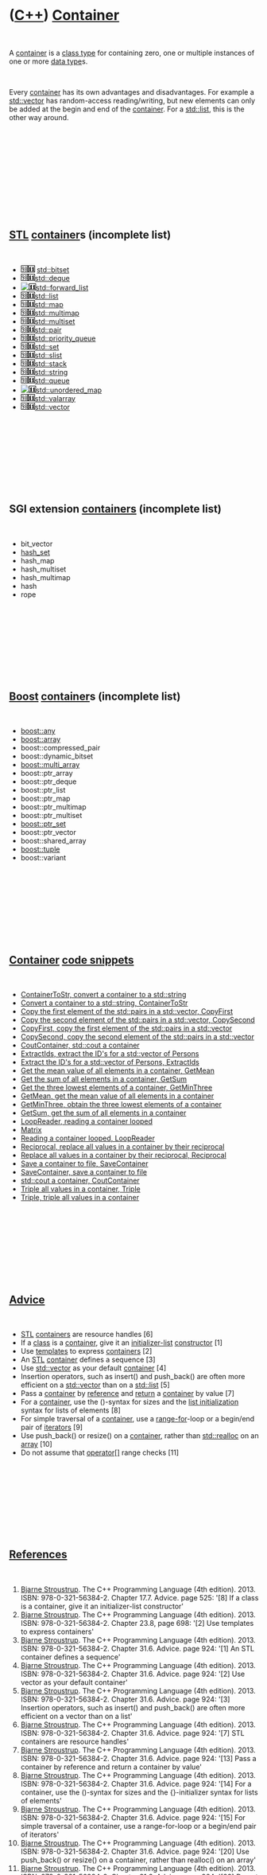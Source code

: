 
 

 

 

 

 

([C++](Cpp.md)) [Container](CppContainer.md)
==============================================

 

A [container](CppContainer.md) is a [class type](CppClassType.md) for
containing zero, one or multiple instances of one or more [data
type](CppDataType.md)s.

 

Every [container](CppContainer.md) has its own advantages and
disadvantages. For example a [std::vector](CppStdVector.md) has
random-access reading/writing, but new elements can only be added at the
begin and end of the [container](CppContainer.md). For a
[std::list](CppStdList.md), this is the other way around.

 

 

 

 

 

 

[STL](CppStl.md) [container](CppContainer.md)s (incomplete list)
------------------------------------------------------------------

 

-   ![C++98](PicCpp98.png)![C++11](PicCpp11.png)
    [std::bitset](CppStdBitset.md)
-   ![C++98](PicCpp98.png)![C++11](PicCpp11.png)[std::deque](CppStdDeque.md)
-   ![
    ](PicSpacer.png)![C++11](PicCpp11.png)[std::forward\_list](CppForward_list.md)
-   ![C++98](PicCpp98.png)![C++11](PicCpp11.png)[std::list](CppStdList.md)
-   ![C++98](PicCpp98.png)![C++11](PicCpp11.png)[std::map](CppStdMap.md)
-   ![C++98](PicCpp98.png)![C++11](PicCpp11.png)[std::multimap](CppMultimap.md)
-   ![C++98](PicCpp98.png)![C++11](PicCpp11.png)[std::multiset](CppMultiset.md)
-   ![C++98](PicCpp98.png)![C++11](PicCpp11.png)[std::pair](CppStdPair.md)
-   ![C++98](PicCpp98.png)![C++11](PicCpp11.png)[std::priority\_queue](CppPriority_queue.md)
-   ![C++98](PicCpp98.png)![C++11](PicCpp11.png)[std::set](CppStdSet.md)
-   ![C++98](PicCpp98.png)![C++11](PicCpp11.png)[std::slist](CppStdSlist.md)
-   ![C++98](PicCpp98.png)![C++11](PicCpp11.png)[std::stack](CppStack.md)
-   ![C++98](PicCpp98.png)![C++11](PicCpp11.png)[std::string](CppStdString.md)
-   ![C++98](PicCpp98.png)![C++11](PicCpp11.png)[std::queue](CppQueue.md)
-   ![
    ](PicSpacer.png)![C++11](PicCpp11.png)[std::unordered\_map](CppUnordered_map.md)
-   ![C++98](PicCpp98.png)![C++11](PicCpp11.png)[std::valarray](CppValarray.md)
-   ![C++98](PicCpp98.png)![C++11](PicCpp11.png)[std::vector](CppStdVector.md)

 

 

 

 

 

SGI extension [containers](CppContainer.md) (incomplete list)
--------------------------------------------------------------

 

-   bit\_vector
-   [hash\_set](CppHash_set.md)
-   hash\_map
-   hash\_multiset
-   hash\_multimap
-   hash
-   rope

 

 

 

 

 

[Boost](CppBoost.md) [container](CppContainer.md)s (incomplete list)
----------------------------------------------------------------------

 

-   [boost::any](CppStdAny.md)
-   [boost::array](CppBoostArray.md)
-   boost::compressed\_pair
-   boost::dynamic\_bitset
-   [boost::multi\_array](CppBoostMulti_array.md)
-   boost::ptr\_array
-   boost::ptr\_deque
-   boost::ptr\_list
-   boost::ptr\_map
-   boost::ptr\_multimap
-   boost::ptr\_multiset
-   [boost::ptr\_set](CppBoostPtr_set.md)
-   boost::ptr\_vector
-   boost::shared\_array
-   [boost::tuple](CppBoostTuple.md)
-   boost::variant

 

 

 

 

 

[Container](CppContainer.md) [code snippets](CppCodeSnippets.md)
------------------------------------------------------------------

 

-   [ContainerToStr, convert a container to a
    std::string](CppContainerToStr.md)
-   [Convert a container to a std::string,
    ContainerToStr](CppContainerToStr.md)
-   [Copy the first element of the std::pairs in a std::vector,
    CopyFirst](CppCopyFirst.md)
-   [Copy the second element of the std::pairs in a std::vector,
    CopySecond](CppCopySecond.md)
-   [CopyFirst, copy the first element of the std::pairs in a
    std::vector](CppCopyFirst.md)
-   [CopySecond, copy the second element of the std::pairs in a
    std::vector](CppCopySecond.md)
-   [CoutContainer, std::cout a container](CppCoutContainer.md)
-   [ExtractIds, extract the ID's for a std::vector of
    Persons](CppExtractIds.md)
-   [Extract the ID's for a std::vector of Persons,
    ExtractIds](CppExtractIds.md)
-   [Get the mean value of all elements in a container,
    GetMean](CppGetMean.md)
-   [Get the sum of all elements in a container, GetSum](CppGetSum.md)
-   [Get the three lowest elements of a container,
    GetMinThree](CppGetMinThree.md)
-   [GetMean, get the mean value of all elements in a
    container](CppGetMean.md)
-   [GetMinThree, obtain the three lowest elements of a
    container](CppGetMinThree.md)
-   [GetSum, get the sum of all elements in a container](CppGetSum.md)
-   [LoopReader, reading a container looped](CppLoopReader.md)
-   [Matrix](CppMatrix.md)
-   [Reading a container looped, LoopReader](CppLoopReader.md)
-   [Reciprocal, replace all values in a container by their
    reciprocal](CppReciprocal.md)
-   [Replace all values in a container by their reciprocal,
    Reciprocal](CppReciprocal.md)
-   [Save a container to file, SaveContainer](CppSaveContainer.md)
-   [SaveContainer, save a container to file](CppSaveContainer.md)
-   [std::cout a container, CoutContainer](CppCoutContainer.md)
-   [Triple all values in a container, Triple](CppTriple.md)
-   [Triple, triple all values in a container](CppTriple.md)

 

 

 

 

 

[Advice](CppAdvice.md)
-----------------------

 

-   [STL](CppStl.md) [containers](CppContainer.md) are resource
    handles \[6\]
-   If a [class](CppClass.md) is a [container](CppContainer.md), give
    it an [initializer-list](CppInitializerList.md)
    [constructor](CppConstructor.md) \[1\]
-   Use [templates](CppTemplate.md) to express
    [containers](CppContainer.md) \[2\]
-   An [STL](CppStl.md) [container](CppContainer.md) defines a
    sequence \[3\]
-   Use [std::vector](CppStdVector.md) as your default
    [container](CppContainer.md) \[4\]
-   Insertion operators, such as insert() and push\_back() are often
    more efficient on a [std::vector](CppStdVector.md) than on a
    [std::list](CppStdList.md) \[5\]
-   Pass a [container](CppContainer.md) by
    [reference](CppReference.md) and [return](CppReturn.md) a
    [container](CppContainer.md) by value \[7\]
-   For a [container](CppContainer.md), use the ()-syntax for sizes and
    the [list initialization](CppListInitialization.md) syntax for
    lists of elements \[8\]
-   For simple traversal of a [container](CppContainer.md), use a
    [range-for](CppRangeFor.md)-loop or a begin/end pair of
    [iterators](CppIterator.md) \[9\]
-   Use push\_back() or resize() on a [container](CppContainer.md),
    rather than [std::realloc](CppStdRealloc.md) on an
    [array](CppArray.md) \[10\]
-   Do not assume that [operator\[\]](CppOperatorIndex.md) range checks
    \[11\]

 

 

 

 

 

[References](CppReferences.md)
-------------------------------

 

1.  [Bjarne Stroustrup](CppBjarneStroustrup.md). The C++ Programming
    Language (4th edition). 2013. ISBN: 978-0-321-56384-2. Chapter 17.7.
    Advice. page 525: '\[8\] If a class is a container, give it an
    initializer-list constructor'
2.  [Bjarne Stroustrup](CppBjarneStroustrup.md). The C++ Programming
    Language (4th edition). 2013. ISBN: 978-0-321-56384-2. Chapter 23.8,
    page 698: '\[2\] Use templates to express containers'
3.  [Bjarne Stroustrup](CppBjarneStroustrup.md). The C++ Programming
    Language (4th edition). 2013. ISBN: 978-0-321-56384-2. Chapter 31.6.
    Advice. page 924: '\[1\] An STL container defines a sequence'
4.  [Bjarne Stroustrup](CppBjarneStroustrup.md). The C++ Programming
    Language (4th edition). 2013. ISBN: 978-0-321-56384-2. Chapter 31.6.
    Advice. page 924: '\[2\] Use vector as your default container'
5.  [Bjarne Stroustrup](CppBjarneStroustrup.md). The C++ Programming
    Language (4th edition). 2013. ISBN: 978-0-321-56384-2. Chapter 31.6.
    Advice. page 924: '\[3\] Insertion operators, such as insert()
    and push\_back() are often more efficient on a vector than on a
    list'
6.  [Bjarne Stroustrup](CppBjarneStroustrup.md). The C++ Programming
    Language (4th edition). 2013. ISBN: 978-0-321-56384-2. Chapter 31.6.
    Advice. page 924: '\[7\] STL containers are resource handles'
7.  [Bjarne Stroustrup](CppBjarneStroustrup.md). The C++ Programming
    Language (4th edition). 2013. ISBN: 978-0-321-56384-2. Chapter 31.6.
    Advice. page 924: '\[13\] Pass a container by reference and return a
    container by value'
8.  [Bjarne Stroustrup](CppBjarneStroustrup.md). The C++ Programming
    Language (4th edition). 2013. ISBN: 978-0-321-56384-2. Chapter 31.6.
    Advice. page 924: '\[14\] For a container, use the ()-syntax for
    sizes and the {}-initializer syntax for lists of elements'
9.  [Bjarne Stroustrup](CppBjarneStroustrup.md). The C++ Programming
    Language (4th edition). 2013. ISBN: 978-0-321-56384-2. Chapter 31.6.
    Advice. page 924: '\[15\] For simple traversal of a container, use a
    range-for-loop or a begin/end pair of iterators'
10. [Bjarne Stroustrup](CppBjarneStroustrup.md). The C++ Programming
    Language (4th edition). 2013. ISBN: 978-0-321-56384-2. Chapter 31.6.
    Advice. page 924: '\[20\] Use push\_back() or resize() on a
    container, rather than realloc() on an array'
11. [Bjarne Stroustrup](CppBjarneStroustrup.md). The C++ Programming
    Language (4th edition). 2013. ISBN: 978-0-321-56384-2. Chapter 31.6.
    Advice. page 924: '\[23\] Do not assume that \[\] range checks'

Technical facts
---------------

 

 

 

 

 

 

./CppContainer/CppContainer.pri
-------------------------------

 

  --------------------------------------------------------------------------------------------------------------------------------------------------------------------------------------------------------------------------------------
  ` INCLUDEPATH += \     ../../Classes/CppContainer  SOURCES += \     ../../Classes/CppContainer/container.cpp  HEADERS  += \     ../../Classes/CppContainer/container.h  OTHER_FILES += \     ../../Classes/CppContainer/Licence.txt`
  --------------------------------------------------------------------------------------------------------------------------------------------------------------------------------------------------------------------------------------

 

 

 

 

 

./CppContainer/container.h
--------------------------

 

  ------------------------------------------------------------------------------------------------------------------------------------------------------------------------------------------------------------------------------------------------------------------------------------------------------------------------------------------------------------------------------------------------------------------------------------------------------------------------------------------------------------------------------------------------------------------------------------------------------------------------------------------------------------------------------------------------------------------------------------------------------------------------------------------------------------------------------------------------------------------------------------------------------------------------------------------------------------------------------------------------------------------------------------------------------------------------------------------------------------------------------------------------------------------------------------------------------------------------------------------------------------------------------------------------------------------------------------------------------------------------------------------------------------------------------------------------------------------------------------------------------------------------------------------------------------------------------------------------------------------------------------------------------------------------------------------------------------------------------------------------------------------------------------------------------------------------------------------------------------------------------------------------------------------------------------------------------------------------------------------------------------------------------------------------------------------------------------------------------------------------------------------------------------------------------------------------------------------------------------------------------------------------------------------------------------------------------------------------------------------------------------------------------------------------------------------------------------------------------------------------------------------------------------------------------------------------------------------------------------------------------------------------------------------------------------------------------------------------------------------------------------------------------------------------------------------------------------------------------------------------------------------------------------------------------------------------------------------------------------------------------------------------------------------------------------------------------------------------------------------
  ` //--------------------------------------------------------------------------- /* Container, class with container class helper functions Copyright (C) 2013-2015 Richel Bilderbeek  This program is free software: you can redistribute it and/or modify it under the terms of the GNU General Public License as published by the Free Software Foundation, either version 3 of the License, or (at your option) any later version.  This program is distributed in the hope that it will be useful, but WITHOUT ANY WARRANTY; without even the implied warranty of MERCHANTABILITY or FITNESS FOR A PARTICULAR PURPOSE. See the GNU General Public License for more details. You should have received a copy of the GNU General Public License along with this program. If not, see <http://www.gnu.org/licenses/>. */ //--------------------------------------------------------------------------- //From http://www.richelbilderbeek.nl/CppContainer.htm //--------------------------------------------------------------------------- #ifndef RIBI_CONTAINER_H #define RIBI_CONTAINER_H  #include <algorithm> #include <set> #include <string> #include <sstream> #include <vector>  #pragma GCC diagnostic push #pragma GCC diagnostic ignored "-Weffc++" #pragma GCC diagnostic ignored "-Wunused-local-typedefs"  #pragma GCC diagnostic pop  namespace ribi {  ///Class with container class helper functions struct Container {   Container();    bool AllAboutEqual(     const std::vector<double>& v,     const double tolerance   ) const noexcept;    ///Concatenate concatenates the strings, with a certain seperator   std::string Concatenate(const std::vector<std::string>& v, const std::string& seperator = "") const noexcept;    ///TODO: Merge with ToStr   std::string ContainerToStr(const std::vector<std::string>& s, const std::string& seperator = " ") const noexcept;    ///Shorthand for std::count(std::begin(t),std::end(t),u)   template <class T, class U>   static int Count(const T& t, const U& u) noexcept   {     return std::count(std::begin(t),std::end(t),u);   }    ///Obtain the version   std::string GetVersion() const noexcept;    ///Obtain the version history   std::vector<std::string> GetVersionHistory() const noexcept;    std::vector<std::string> SeperateString(     const std::string& input,     const char seperator) const noexcept;    template <class T>   static std::string ToStr(const std::set<T>& set) noexcept   {     std::stringstream s;     for (const auto& t: set) { s << t << ","; }     std::string str{s.str()};     if (!str.empty()) { str.pop_back(); }     str = "{" + str + "}";     return str;   }     template <class T>   static std::string ToStr(const std::vector<T>& v) noexcept   {     std::stringstream s;     for (const auto& t: v) { s << t << ","; }     std::string str{s.str()};     if (!str.empty()) { str.pop_back(); }     str = "{" + str + "}";     return str;   }     private:   #ifndef NDEBUG   static void Test() noexcept;   #endif };  } //~namespace ribi  #endif // RIBI_CONTAINER_H`
  ------------------------------------------------------------------------------------------------------------------------------------------------------------------------------------------------------------------------------------------------------------------------------------------------------------------------------------------------------------------------------------------------------------------------------------------------------------------------------------------------------------------------------------------------------------------------------------------------------------------------------------------------------------------------------------------------------------------------------------------------------------------------------------------------------------------------------------------------------------------------------------------------------------------------------------------------------------------------------------------------------------------------------------------------------------------------------------------------------------------------------------------------------------------------------------------------------------------------------------------------------------------------------------------------------------------------------------------------------------------------------------------------------------------------------------------------------------------------------------------------------------------------------------------------------------------------------------------------------------------------------------------------------------------------------------------------------------------------------------------------------------------------------------------------------------------------------------------------------------------------------------------------------------------------------------------------------------------------------------------------------------------------------------------------------------------------------------------------------------------------------------------------------------------------------------------------------------------------------------------------------------------------------------------------------------------------------------------------------------------------------------------------------------------------------------------------------------------------------------------------------------------------------------------------------------------------------------------------------------------------------------------------------------------------------------------------------------------------------------------------------------------------------------------------------------------------------------------------------------------------------------------------------------------------------------------------------------------------------------------------------------------------------------------------------------------------------------------------------------------

 

 

 

 

 

./CppContainer/container.cpp
----------------------------

 

  --------------------------------------------------------------------------------------------------------------------------------------------------------------------------------------------------------------------------------------------------------------------------------------------------------------------------------------------------------------------------------------------------------------------------------------------------------------------------------------------------------------------------------------------------------------------------------------------------------------------------------------------------------------------------------------------------------------------------------------------------------------------------------------------------------------------------------------------------------------------------------------------------------------------------------------------------------------------------------------------------------------------------------------------------------------------------------------------------------------------------------------------------------------------------------------------------------------------------------------------------------------------------------------------------------------------------------------------------------------------------------------------------------------------------------------------------------------------------------------------------------------------------------------------------------------------------------------------------------------------------------------------------------------------------------------------------------------------------------------------------------------------------------------------------------------------------------------------------------------------------------------------------------------------------------------------------------------------------------------------------------------------------------------------------------------------------------------------------------------------------------------------------------------------------------------------------------------------------------------------------------------------------------------------------------------------------------------------------------------------------------------------------------------------------------------------------------------------------------------------------------------------------------------------------------------------------------------------------------------------------------------------------------------------------------------------------------------------------------------------------------------------------------------------------------------------------------------------------------------------------------------------------------------------------------------------------------------------------------------------------------------------------------------------------------------------------------------------------------------------------------------------------------------------------------------------------------------------------------------------------------------------------------------------------------------------------------------------------------------------------------------------------------------------------------------------------------------------------------------------------------------------------------------------------------------------------------------------------------------------------------------------------------------------------------------------------------------------------------------------------------------------------------------------------------------------------------------------------------------------------------------------------------------------------------------------------------------------------------------------------------------------------------------------------------------------------------------------------------------------------------------------------------------------------------------------------------------------------------------------------------------------------------------------------------------------------------------------------------------------------------------------------------------------------------------------------------------------------------------------------------------------------------------------------------------------------------------------------------------------------------------------------------------------------------------------------------------------------------------------------------------------------------------------------------------------------------------------------------------------------------------------------------------------------------------------------------------------------------------------------------------------------------------------------------------------------------------------------------------------------------------------------------------------------------------------------------------------------------------------------------------------------------------------------------------------------------------------------------------------------------------------------------------------------------------------------------------------------------------------------------------------------------------------------------------------------------------------------------------------------------------------------------------------------------------------------------------------------------------------------------------------------------------------------------------------------------------------------------------------------------------------------------------------------------------------------------------------------------------------------------------------------------------------------------------------------------------------------------------------------------------------------------------------------------------------------------------------------------------------------------------------------------------------------------------------------------------------------------------------------------------------------------------------------------------------------------------------------------------------------------------------------------------------------------------------------------
  ` //--------------------------------------------------------------------------- /* Container, class with container class helper functions Copyright (C) 2013-2015 Richel Bilderbeek  This program is free software: you can redistribute it and/or modify it under the terms of the GNU General Public License as published by the Free Software Foundation, either version 3 of the License, or (at your option) any later version.  This program is distributed in the hope that it will be useful, but WITHOUT ANY WARRANTY; without even the implied warranty of MERCHANTABILITY or FITNESS FOR A PARTICULAR PURPOSE. See the GNU General Public License for more details. You should have received a copy of the GNU General Public License along with this program. If not, see <http://www.gnu.org/licenses/>. */ //--------------------------------------------------------------------------- //From http://www.richelbilderbeek.nl/CppContainer.htm //--------------------------------------------------------------------------- #pragma GCC diagnostic push #pragma GCC diagnostic ignored "-Weffc++" #pragma GCC diagnostic ignored "-Wunused-local-typedefs" #pragma GCC diagnostic ignored "-Wunused-but-set-parameter" #include "container.h"  #include <boost/algorithm/string/split.hpp> #include <boost/numeric/conversion/cast.hpp>  #include "fuzzy_equal_to.h" #include "testtimer.h" #include "trace.h" #pragma GCC diagnostic pop  template <class Container> std::string ContainerToStrImpl(const Container& c, const std::string& seperator) {   std::stringstream s;   std::copy(c.begin(),c.end(),     std::ostream_iterator<typename Container::value_type>(s,seperator.c_str()));   return s.str(); }  ribi::Container::Container() {   #ifndef NDEBUG   Test();   #endif }  bool ribi::Container::AllAboutEqual(   const std::vector<double>& v,   const double tolerance) const noexcept {   assert(!v.empty());   fuzzy_equal_to f(tolerance);   const double first_value{v[0]};    return std::count_if(     std::begin(v),     std::end(v),     [f,first_value](const double x) { return f(first_value,x); }   )     == boost::numeric_cast<int>(v.size())   ; }  std::string ribi::Container::Concatenate(const std::vector<std::string>& v, const std::string& seperator) const noexcept {   std::stringstream s;   for (const auto& t: v) { s << t << seperator; }   std::string str = s.str();   //Remove seperator   if (!str.empty())   {     str.resize(str.size() - seperator.size());   }   return str; }  std::string ribi::Container::ContainerToStr(   const std::vector<std::string>& s,   const std::string& seperator ) const noexcept {   return ContainerToStrImpl(s,seperator); }   std::string ribi::Container::GetVersion() const noexcept {   return "1.2"; }  std::vector<std::string> ribi::Container::GetVersionHistory() const noexcept {   return {     "2014-xx-xx: Version 1.0: initial version",     "2014-06-14: Version 1.1: added SeperateString"     "2014-07-30: Version 1.2: added Concatenate"   }; }  std::vector<std::string> ribi::Container::SeperateString(   const std::string& input,   const char seperator) const noexcept {   std::vector<std::string> v;   boost::algorithm::split(v,input,     std::bind2nd(std::equal_to<char>(),seperator),     boost::algorithm::token_compress_on);   return v; }  #ifndef NDEBUG void ribi::Container::Test() noexcept {   {     static bool is_tested{false};     if (is_tested) return;     is_tested = true;   }   const TestTimer test_timer(__func__,__FILE__,1.0);   const bool verbose{false};   const Container c;   if (verbose) { TRACE("Concatenate: empty vector with empty seperator must result in an empty string"); }   {     const std::vector<std::string> v{};     const std::string s{c.Concatenate(v,"")};     assert(s.empty());   }   if (verbose) { TRACE("Concatenate: empty vector with longer seperator must result in an empty string"); }   {     const std::vector<std::string> v{};     const std::string s{c.Concatenate(v,"[wont be used]")};     assert(s.empty());   }   if (verbose) { TRACE("Concatenate: vector with one string and empty seperator must result in that string"); }   {     const std::string s{"any string"};     const std::vector<std::string> v{s};     const std::string t{c.Concatenate(v,"")};     assert(s == t);   }   if (verbose) { TRACE("Concatenate: vector with one string and longer seperator must result in that string"); }   {     const std::string s{"any string again"};     const std::vector<std::string> v{s};     const std::string t{c.Concatenate(v,"[wont be used]")};     assert(s == t);   }   if (verbose) { TRACE("Concatenate: vector with two string and empty seperator must result in the summed string"); }   {     const std::string s{"any string"};     const std::string t{"goes on"};     const std::string expected{s+t};     const std::vector<std::string> v{s,t};     const std::string u{c.Concatenate(v,"")};     assert(u == expected);   }   if (verbose) { TRACE("Concatenate: vector with two string and longer seperator must result in the summed string"); }   {     const std::string s{"any string"};     const std::string t{"goes on"};     const std::string seperator{" "};     const std::string expected{s+seperator+t};     const std::vector<std::string> v{s,t};     const std::string u{c.Concatenate(v,seperator)};     assert(u == expected);   }   //SeperateString   {     { //Single input, seperator of type char       const auto v = c.SeperateString("a",',');       assert(v.size() == 1);       assert(v[0]=="a");     }     { //Two inputs, seperator of type char       const auto v = c.SeperateString("a,b",',');       assert(v.size() == 2);       assert(v[0]=="a");       assert(v[1]=="b");     }     {       //Five inputs, seperator of type char       const auto v = c.SeperateString("a,bb,ccc,dddd,eeeee",',');       assert(v.size() == 5);       assert(v[0]=="a");       assert(v[1]=="bb");       assert(v[2]=="ccc");       assert(v[3]=="dddd");       assert(v[4]=="eeeee");     }     { //Three inputs, of which one empty, seperator of type char       const auto v = c.SeperateString("a, ,ccc",',');       assert(v.size() == 3);       assert(v[0]=="a");       assert(v[1]==" ");       assert(v[2]=="ccc");     }   }   //AllAboutEqual   {     std::vector<double> v = { 0.9, 1.0, 1.1 };     assert(c.AllAboutEqual(v,1.0));     assert(!c.AllAboutEqual(v,0.01));   } } #endif`
  --------------------------------------------------------------------------------------------------------------------------------------------------------------------------------------------------------------------------------------------------------------------------------------------------------------------------------------------------------------------------------------------------------------------------------------------------------------------------------------------------------------------------------------------------------------------------------------------------------------------------------------------------------------------------------------------------------------------------------------------------------------------------------------------------------------------------------------------------------------------------------------------------------------------------------------------------------------------------------------------------------------------------------------------------------------------------------------------------------------------------------------------------------------------------------------------------------------------------------------------------------------------------------------------------------------------------------------------------------------------------------------------------------------------------------------------------------------------------------------------------------------------------------------------------------------------------------------------------------------------------------------------------------------------------------------------------------------------------------------------------------------------------------------------------------------------------------------------------------------------------------------------------------------------------------------------------------------------------------------------------------------------------------------------------------------------------------------------------------------------------------------------------------------------------------------------------------------------------------------------------------------------------------------------------------------------------------------------------------------------------------------------------------------------------------------------------------------------------------------------------------------------------------------------------------------------------------------------------------------------------------------------------------------------------------------------------------------------------------------------------------------------------------------------------------------------------------------------------------------------------------------------------------------------------------------------------------------------------------------------------------------------------------------------------------------------------------------------------------------------------------------------------------------------------------------------------------------------------------------------------------------------------------------------------------------------------------------------------------------------------------------------------------------------------------------------------------------------------------------------------------------------------------------------------------------------------------------------------------------------------------------------------------------------------------------------------------------------------------------------------------------------------------------------------------------------------------------------------------------------------------------------------------------------------------------------------------------------------------------------------------------------------------------------------------------------------------------------------------------------------------------------------------------------------------------------------------------------------------------------------------------------------------------------------------------------------------------------------------------------------------------------------------------------------------------------------------------------------------------------------------------------------------------------------------------------------------------------------------------------------------------------------------------------------------------------------------------------------------------------------------------------------------------------------------------------------------------------------------------------------------------------------------------------------------------------------------------------------------------------------------------------------------------------------------------------------------------------------------------------------------------------------------------------------------------------------------------------------------------------------------------------------------------------------------------------------------------------------------------------------------------------------------------------------------------------------------------------------------------------------------------------------------------------------------------------------------------------------------------------------------------------------------------------------------------------------------------------------------------------------------------------------------------------------------------------------------------------------------------------------------------------------------------------------------------------------------------------------------------------------------------------------------------------------------------------------------------------------------------------------------------------------------------------------------------------------------------------------------------------------------------------------------------------------------------------------------------------------------------------------------------------------------------------------------------------------------------------------------------------------------------------------------------------------------------------------------

 

 

 

 

 

 

